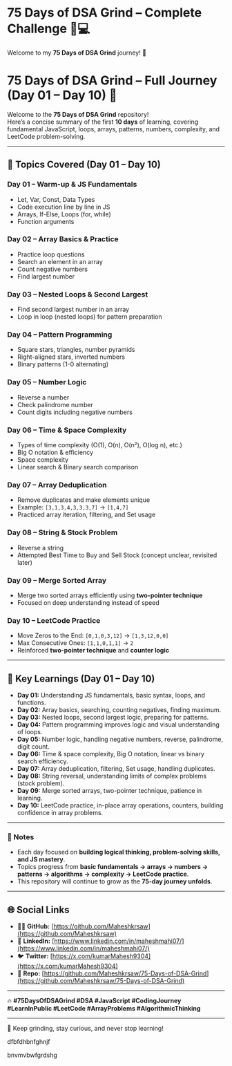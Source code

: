 ﻿# 75 Days of DSA Grind – Complete Challenge 🚀💻  

Welcome to my **75 Days of DSA Grind** journey! 🎯  



# 75 Days of DSA Grind – Full Journey (Day 01 – Day 10) 🚀  

Welcome to the **75 Days of DSA Grind** repository!  
Here’s a concise summary of the first **10 days** of learning, covering fundamental JavaScript, loops, arrays, patterns, numbers, complexity, and LeetCode problem-solving.  

---

## 📌 Topics Covered (Day 01 – Day 10)  

### **Day 01 – Warm-up & JS Fundamentals**  
- Let, Var, Const, Data Types  
- Code execution line by line in JS  
- Arrays, If-Else, Loops (for, while)  
- Function arguments  

### **Day 02 – Array Basics & Practice**  
- Practice loop questions  
- Search an element in an array  
- Count negative numbers  
- Find largest number  

### **Day 03 – Nested Loops & Second Largest**  
- Find second largest number in an array  
- Loop in loop (nested loops) for pattern preparation  

### **Day 04 – Pattern Programming**  
- Square stars, triangles, number pyramids  
- Right-aligned stars, inverted numbers  
- Binary patterns (1-0 alternating)  

### **Day 05 – Number Logic**  
- Reverse a number  
- Check palindrome number  
- Count digits including negative numbers  

### **Day 06 – Time & Space Complexity**  
- Types of time complexity (O(1), O(n), O(n²), O(log n), etc.)  
- Big O notation & efficiency  
- Space complexity  
- Linear search & Binary search comparison  

### **Day 07 – Array Deduplication**  
- Remove duplicates and make elements unique  
- Example: `[3,1,3,4,3,3,3,7]` → `[1,4,7]`  
- Practiced array iteration, filtering, and Set usage  

### **Day 08 – String & Stock Problem**  
- Reverse a string  
- Attempted Best Time to Buy and Sell Stock (concept unclear, revisited later)  

### **Day 09 – Merge Sorted Array**  
- Merge two sorted arrays efficiently using **two-pointer technique**  
- Focused on deep understanding instead of speed  

### **Day 10 – LeetCode Practice**  
- Move Zeros to the End: `[0,1,0,3,12]` → `[1,3,12,0,0]`  
- Max Consecutive Ones: `[1,1,0,1,1]` → `2`  
- Reinforced **two-pointer technique** and **counter logic**  

---

## 📝 Key Learnings (Day 01 – Day 10)  

- **Day 01:** Understanding JS fundamentals, basic syntax, loops, and functions.  
- **Day 02:** Array basics, searching, counting negatives, finding maximum.  
- **Day 03:** Nested loops, second largest logic, preparing for patterns.  
- **Day 04:** Pattern programming improves logic and visual understanding of loops.  
- **Day 05:** Number logic, handling negative numbers, reverse, palindrome, digit count.  
- **Day 06:** Time & space complexity, Big O notation, linear vs binary search efficiency.  
- **Day 07:** Array deduplication, filtering, Set usage, handling duplicates.  
- **Day 08:** String reversal, understanding limits of complex problems (stock problem).  
- **Day 09:** Merge sorted arrays, two-pointer technique, patience in learning.  
- **Day 10:** LeetCode practice, in-place array operations, counters, building confidence in array problems.  

---


### 🔖 Notes  
- Each day focused on **building logical thinking, problem-solving skills, and JS mastery**.  
- Topics progress from **basic fundamentals → arrays → numbers → patterns → algorithms → complexity → LeetCode practice**.  
- This repository will continue to grow as the **75-day journey unfolds**.  

---

## 🌐 Social Links  
- 🧑‍💻 **GitHub:** [https://github.com/Maheshkrsaw](https://github.com/Maheshkrsaw)  
- 💼 **LinkedIn:** [https://www.linkedin.com/in/maheshmahi07/](https://www.linkedin.com/in/maheshmahi07/)  
- 🐦 **Twitter:** [https://x.com/kumarMahesh9304](https://x.com/kumarMahesh9304)  
- 📂 **Repo:** [https://github.com/Maheshkrsaw/75-Days-of-DSA-Grind](https://github.com/Maheshkrsaw/75-Days-of-DSA-Grind)  

---


🔥 **#75DaysOfDSAGrind #DSA #JavaScript #CodingJourney #LearnInPublic #LeetCode #ArrayProblems #AlgorithmicThinking**


---

🚀 Keep grinding, stay curious, and never stop learning! 




dfbfdhbnfghnjf


bnvmvbwfgrdshg